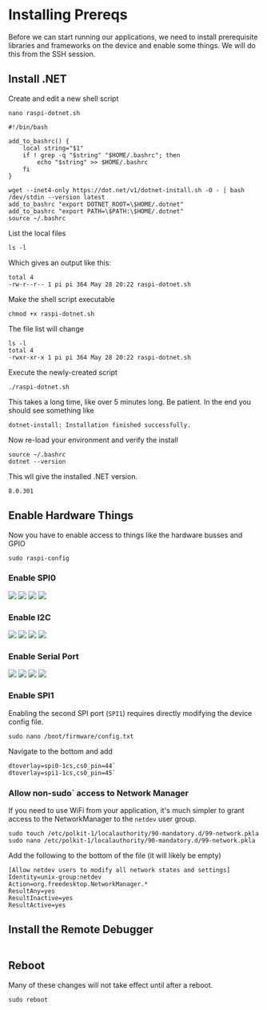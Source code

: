# Installing Prereqs

Before we can start running our applications, we need to install prerequisite libraries and frameworks on the device and enable some things.  We will do this from the SSH session.

## Install .NET

Create and edit a new shell script
```
nano raspi-dotnet.sh
```

```
#!/bin/bash

add_to_bashrc() {
    local string="$1"
    if ! grep -q "$string" "$HOME/.bashrc"; then
        echo "$string" >> $HOME/.bashrc
    fi
}

wget --inet4-only https://dot.net/v1/dotnet-install.sh -O - | bash /dev/stdin --version latest
add_to_bashrc "export DOTNET_ROOT=\$HOME/.dotnet"
add_to_bashrc "export PATH=\$PATH:\$HOME/.dotnet"
source ~/.bashrc
```

<ctrl-s><ctrl-x>

List the local files

```
ls -l
```
Which gives an output like this:
```
total 4
-rw-r--r-- 1 pi pi 364 May 28 20:22 raspi-dotnet.sh
```

Make the shell script executable

```
chmod +x raspi-dotnet.sh
```
The file list will change
```
ls -l
total 4
-rwxr-xr-x 1 pi pi 364 May 28 20:22 raspi-dotnet.sh
```

Execute the newly-created script

```
./raspi-dotnet.sh
```

This takes a long time, like over 5 minutes long.  Be patient.  In the end you should see something like

```
dotnet-install: Installation finished successfully.
```

Now re-load your environment and verify the install

```
source ~/.bashrc
dotnet --version
```
This wll give the installed .NET version.
```
8.0.301
```

## Enable Hardware Things

Now you have to enable access to things like the hardware busses and GPIO

```
sudo raspi-config
```

### Enable SPI0

![](Assets/raspi-config-01.png)
![](Assets/raspi-config-02.png)
![](Assets/raspi-config-03.png)
![](Assets/raspi-config-04.png)

### Enable I2C

![](Assets/raspi-config-05.png)
![](Assets/raspi-config-06.png)
![](Assets/raspi-config-07.png)
![](Assets/raspi-config-08.png)

### Enable Serial Port

![](Assets/raspi-config-09.png)
![](Assets/raspi-config-10.png)
![](Assets/raspi-config-11.png)
![](Assets/raspi-config-12.png)

### Enable SPI1

Enabling the second SPI port (`SPI1`) requires directly modifying the device config file.

```
sudo nano /boot/firmware/config.txt
```

Navigate to the bottom and add 
```
dtoverlay=spi0-1cs,cs0_pin=44`
dtoverlay=spi1-1cs,cs0_pin=45`
```

### Allow non-sudo` access to Network Manager

If you need to use WiFi from your application, it's much simpler to grant access to the NetworkManager to the `netdev` user group.

```
sudo touch /etc/polkit-1/localauthority/90-mandatory.d/99-network.pkla
sudo nano /etc/polkit-1/localauthority/90-mandatory.d/99-network.pkla
```

Add the following to the bottom of the file (it will likely be empty)

```
[Allow netdev users to modify all network states and settings]
Identity=unix-group:netdev
Action=org.freedesktop.NetworkManager.*
ResultAny=yes
ResultInactive=yes
ResultActive=yes
```

## Install the Remote Debugger

```
```

## Reboot

Many of these changes will not take effect until after a reboot.

```
sudo reboot
```
